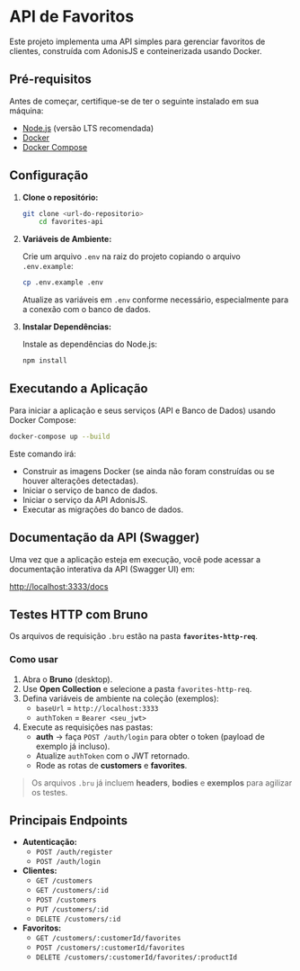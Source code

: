 # API de Favoritos

Este projeto implementa uma API simples para gerenciar favoritos de clientes, construída com AdonisJS e conteinerizada usando Docker.

## Pré-requisitos

Antes de começar, certifique-se de ter o seguinte instalado em sua máquina:

- [Node.js](https://nodejs.org/en/download/) (versão LTS recomendada)
- [Docker](https://www.docker.com/get-started)
- [Docker Compose](https://docs.docker.com/compose/install/)

## Configuração

1.  **Clone o repositório:**

    ```bash
    git clone <url-do-repositorio>
        cd favorites-api
    ```

2.  **Variáveis de Ambiente:**

    Crie um arquivo `.env` na raiz do projeto copiando o arquivo `.env.example`:

    ```bash
    cp .env.example .env
    ```

    Atualize as variáveis em `.env` conforme necessário, especialmente para a conexão com o banco de dados.

3.  **Instalar Dependências:**

    Instale as dependências do Node.js:

    ```bash
    npm install
    ```

## Executando a Aplicação

Para iniciar a aplicação e seus serviços (API e Banco de Dados) usando Docker Compose:

```bash
docker-compose up --build
```

Este comando irá:

- Construir as imagens Docker (se ainda não foram construídas ou se houver alterações detectadas).
- Iniciar o serviço de banco de dados.
- Iniciar o serviço da API AdonisJS.
- Executar as migrações do banco de dados.

## Documentação da API (Swagger)

Uma vez que a aplicação esteja em execução, você pode acessar a documentação interativa da API (Swagger UI) em:

[http://localhost:3333/docs](http://localhost:3333/docs)


## Testes HTTP com Bruno

Os arquivos de requisição `.bru` estão na pasta **`favorites-http-req`**.

### Como usar

1. Abra o **Bruno** (desktop).
2. Use **Open Collection** e selecione a pasta `favorites-http-req`.
3. Defina variáveis de ambiente na coleção (exemplos):
   - `baseUrl` = `http://localhost:3333`
   - `authToken` = `Bearer <seu_jwt>`
4. Execute as requisições nas pastas:
   - **auth** → faça `POST /auth/login` para obter o token (payload de exemplo já incluso).
   - Atualize `authToken` com o JWT retornado.
   - Rode as rotas de **customers** e **favorites**.

> Os arquivos `.bru` já incluem **headers**, **bodies** e **exemplos** para agilizar os testes.

## Principais Endpoints

- **Autenticação:**
  - `POST /auth/register`
  - `POST /auth/login`
- **Clientes:**
  - `GET /customers`
  - `GET /customers/:id`
  - `POST /customers`
  - `PUT /customers/:id`
  - `DELETE /customers/:id`
- **Favoritos:**
  - `GET /customers/:customerId/favorites`
  - `POST /customers/:customerId/favorites`
  - `DELETE /customers/:customerId/favorites/:productId`
